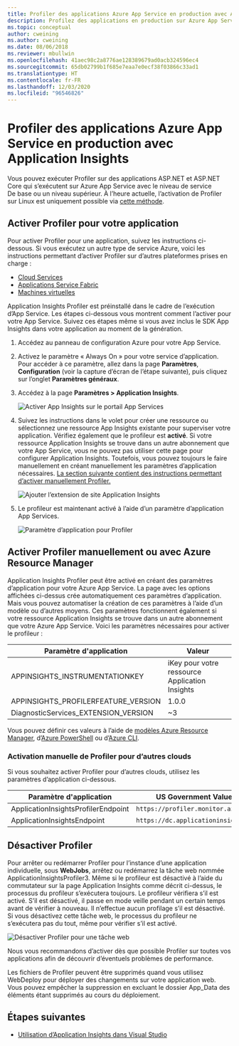 ```yaml
---
title: Profiler des applications Azure App Service en production avec Application Insights | Microsoft Docs
description: Profilez des applications en production sur Azure App Service avec Application Insights Profiler.
ms.topic: conceptual
author: cweining
ms.author: cweining
ms.date: 08/06/2018
ms.reviewer: mbullwin
ms.openlocfilehash: 41aec98c2a8776ae128389679ad0acb324596ec4
ms.sourcegitcommit: 65db02799b1f685e7eaa7e0ecf38f03866c33ad1
ms.translationtype: HT
ms.contentlocale: fr-FR
ms.lasthandoff: 12/03/2020
ms.locfileid: "96546826"
---
```

# <a name="profile-live-azure-app-service-apps-with-application-insights"></a>Profiler des applications Azure App Service en production avec Application Insights

Vous pouvez exécuter Profiler sur des applications ASP.NET et ASP.NET Core qui s’exécutent sur Azure App Service avec le niveau de service De base ou un niveau supérieur. À l’heure actuelle, l’activation de Profiler sur Linux est uniquement possible via [cette méthode](profiler-aspnetcore-linux.md).

## <a name="enable-profiler-for-your-app"></a><a id="installation"></a> Activer Profiler pour votre application
Pour activer Profiler pour une application, suivez les instructions ci-dessous. Si vous exécutez un autre type de service Azure, voici les instructions permettant d’activer Profiler sur d’autres plateformes prises en charge :
* [Cloud Services](./profiler-cloudservice.md?toc=%2fazure%2fazure-monitor%2ftoc.json)
* [Applications Service Fabric](./profiler-servicefabric.md?toc=%2fazure%2fazure-monitor%2ftoc.json)
* [Machines virtuelles](./profiler-vm.md?toc=%2fazure%2fazure-monitor%2ftoc.json)

Application Insights Profiler est préinstallé dans le cadre de l’exécution d’App Service. Les étapes ci-dessous vous montrent comment l’activer pour votre App Service. Suivez ces étapes même si vous avez inclus le SDK App Insights dans votre application au moment de la génération.

1. Accédez au panneau de configuration Azure pour votre App Service.
1. Activez le paramètre « Always On » pour votre service d’application. Pour accéder à ce paramètre, allez dans la page **Paramètres**, **Configuration** (voir la capture d’écran de l’étape suivante), puis cliquez sur l’onglet **Paramètres généraux**.
1. Accédez à la page **Paramètres > Application Insights**.

   ![Activer App Insights sur le portail App Services](./media/profiler/AppInsights-AppServices.png)

1. Suivez les instructions dans le volet pour créer une ressource ou sélectionnez une ressource App Insights existante pour superviser votre application. Vérifiez également que le profileur est **activé**. Si votre ressource Application Insights se trouve dans un autre abonnement que votre App Service, vous ne pouvez pas utiliser cette page pour configurer Application Insights. Toutefois, vous pouvez toujours le faire manuellement en créant manuellement les paramètres d’application nécessaires. [La section suivante contient des instructions permettant d’activer manuellement Profiler.](#enable-profiler-manually-or-with-azure-resource-manager) 

   ![Ajouter l’extension de site Application Insights][Enablement UI]

1. Le profileur est maintenant activé à l’aide d’un paramètre d’application App Services.

    ![Paramètre d’application pour Profiler][profiler-app-setting]

## <a name="enable-profiler-manually-or-with-azure-resource-manager"></a>Activer Profiler manuellement ou avec Azure Resource Manager
Application Insights Profiler peut être activé en créant des paramètres d’application pour votre Azure App Service. La page avec les options affichées ci-dessus crée automatiquement ces paramètres d’application. Mais vous pouvez automatiser la création de ces paramètres à l’aide d’un modèle ou d’autres moyens. Ces paramètres fonctionnent également si votre ressource Application Insights se trouve dans un autre abonnement que votre Azure App Service.
Voici les paramètres nécessaires pour activer le profileur :

|Paramètre d'application    | Valeur    |
|---------------|----------|
|APPINSIGHTS_INSTRUMENTATIONKEY         | iKey pour votre ressource Application Insights    |
|APPINSIGHTS_PROFILERFEATURE_VERSION | 1.0.0 |
|DiagnosticServices_EXTENSION_VERSION | ~3 |


Vous pouvez définir ces valeurs à l’aide de [modèles Azure Resource Manager](./azure-web-apps.md#app-service-application-settings-with-azure-resource-manager), d’[Azure PowerShell](/powershell/module/az.websites/set-azwebapp) ou d’[Azure CLI](/cli/azure/webapp/config/appsettings?view=azure-cli-latest).

### <a name="enabling-profiler-for-other-clouds-manually"></a>Activation manuelle de Profiler pour d’autres clouds

Si vous souhaitez activer Profiler pour d’autres clouds, utilisez les paramètres d’application ci-dessous.

|Paramètre d'application    | US Government Values| China Cloud |   
|---------------|---------------------|-------------|
|ApplicationInsightsProfilerEndpoint         | `https://profiler.monitor.azure.us`    | `https://profiler.monitor.azure.cn` |
|ApplicationInsightsEndpoint | `https://dc.applicationinsights.us` | `https://dc.applicationinsights.azure.cn` |

## <a name="disable-profiler"></a>Désactiver Profiler

Pour arrêter ou redémarrer Profiler pour l’instance d’une application individuelle, sous **WebJobs**, arrêtez ou redémarrez la tâche web nommée ApplicationInsightsProfiler3. Même si le profileur est désactivé à l’aide du commutateur sur la page Application Insights comme décrit ci-dessus, le processus du profileur s’exécutera toujours. Le profileur vérifiera s’il est activé. S’il est désactivé, il passe en mode veille pendant un certain temps avant de vérifier à nouveau. Il n’effectue aucun profilage s’il est désactivé. Si vous désactivez cette tâche web, le processus du profileur ne s’exécutera pas du tout, même pour vérifier s’il est activé.

  ![Désactiver Profiler pour une tâche web][disable-profiler-webjob]

Nous vous recommandons d’activer dès que possible Profiler sur toutes vos applications afin de découvrir d’éventuels problèmes de performance.

Les fichiers de Profiler peuvent être supprimés quand vous utilisez WebDeploy pour déployer des changements sur votre application web. Vous pouvez empêcher la suppression en excluant le dossier App_Data des éléments étant supprimés au cours du déploiement. 


## <a name="next-steps"></a>Étapes suivantes

* [Utilisation d’Application Insights dans Visual Studio](./visual-studio.md)

[Enablement UI]: ./media/profiler/Enablement_UI.png
[profiler-app-setting]:./media/profiler/profiler-app-setting.png
[disable-profiler-webjob]: ./media/profiler/disable-profiler-webjob.png

